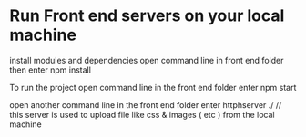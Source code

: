 #  Run Front end servers on your local machine

install modules and dependencies
  open command line in front end folder
  then enter npm install 

To run the project 
  open command line in the front end folder 
    enter npm start
    
  open another command line in the front end folder
    enter httphserver ./
    // this server is used to upload file like css & images ( etc ) from the local machine 
